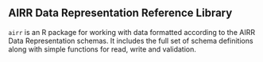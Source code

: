 AIRR Data Representation Reference Library
-------------------------------------------------------------------------------

`airr` is an R package for working with data formatted according to the AIRR 
Data Representation schemas. It includes the full set of schema definitions
along with simple functions for read, write and validation.
